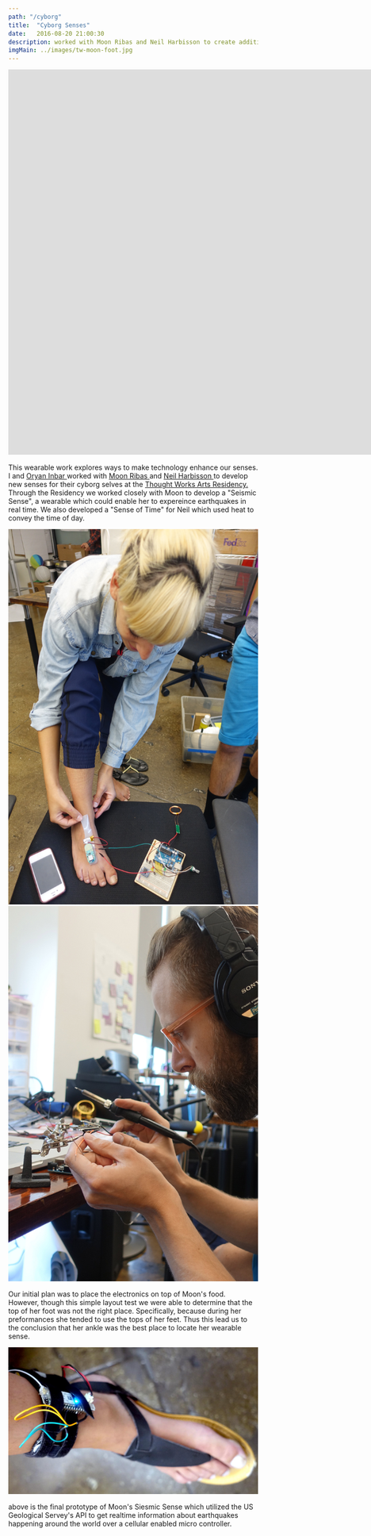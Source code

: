 ```yaml
---
path: "/cyborg"
title:  "Cyborg Senses"
date:   2016-08-20 21:00:30
description: worked with Moon Ribas and Neil Harbisson to create additional connected senses.
imgMain: ../images/tw-moon-foot.jpg
---
```


<div class="embed-responsive embed-responsive-16by9">
    <iframe width="1920" height="777" src="https://www.youtube.com/embed/MdDfAdSeRNQ" frameBorder="0" allow="accelerometer; autoplay; encrypted-media; gyroscope; picture-in-picture"></iframe>
</div>
<p>
    This wearable work explores ways to make technology enhance our senses. I and
    <a href="http://oryano.com/"> Oryan Inbar </a> worked with
    <a href="http://cyborgarts.com/#moon-ribas"> Moon Ribas </a> and
    <a href="http://harbisson.com"> Neil Harbisson </a>
    to develop new senses for their cyborg selves at the
    <a href="https://thoughtworksarts.io/"> Thought Works Arts Residency. </a> Through the Residency we worked closely with Moon to develop a "Seismic Sense", a wearable which could enable her to expereince earthquakes in real time. We also developed a "Sense of Time" for Neil which used heat to convey the time of day.
</p>
<div class="row">
<div class="col-md-6">
    <img class="img-responsive"  src="../images/tw-moon-test.jpg" atl="Siesmic Fit Test" />  
</div>
<div class="col-md-6">
    <img class="img-responsive" src="../images/tw-circuit.jpg" atl="Siesmic Circuit"/>
</div>
</div>
<p>
    Our initial plan was to place the electronics on top of Moon's food. However, though this simple layout test we were able to determine that the top of her foot was not the right place. Specifically, because during her preformances she tended to use the tops of her feet. Thus this lead us to the conclusion that her ankle was the best place to locate her wearable sense.
</p>
<img src="../images/tw-moon-foot.jpg" />
<p>
    above is the final prototype of Moon's Siesmic Sense which utilized the US Geological Servey's API to get realtime information about earthquakes happening around the world over a cellular enabled micro controller.
</p>

